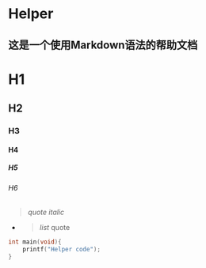 Helper
================
这是一个使用Markdown语法的帮助文档
----------------------------------
# H1
## H2
### H3
#### H4
##### H5
###### H6
> *quote* *italic*
* > *list* quote
```c
int main(void){
    printf("Helper code");
}
```
